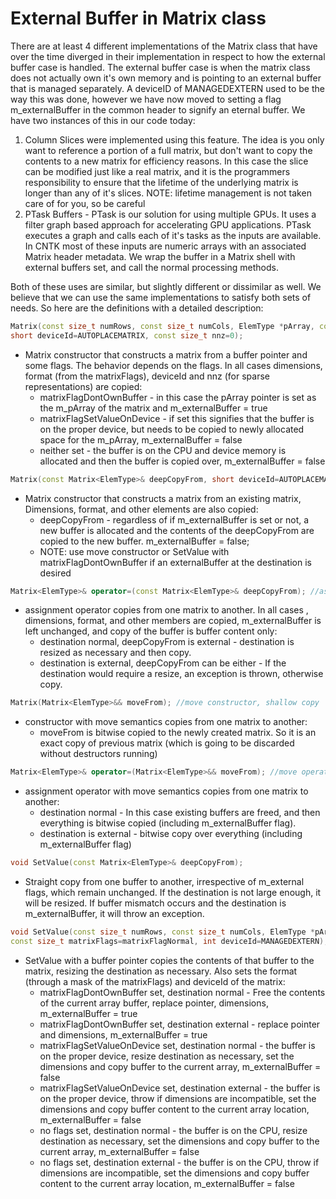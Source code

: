 # External Buffer in Matrix class

There are at least 4 different implementations of the Matrix class that have over the time diverged in their implementation in respect to how the external buffer case is handled. The external buffer case is when the matrix class does not actually own it's own memory and is pointing to an external buffer that is managed separately. A deviceID of MANAGEDEXTERN used to be the way this was done, however we have now moved to setting a flag m_externalBuffer in the common header to signify an eternal buffer. We have two instances of this in our code today:

1. Column Slices were implemented using this feature. The idea is you only want to reference a portion of a full matrix, but don't want to copy the contents to a new matrix for efficiency reasons. In this case the slice can be modified just like a real matrix, and it is the programmers responsibility to ensure that the lifetime of the underlying matrix is longer than any of it's slices. NOTE: lifetime management is not taken care of for you, so be careful
2. PTask Buffers - PTask is our solution for using multiple GPUs. It uses a filter graph based approach for accelerating GPU applications. PTask executes a graph and calls each of it's tasks as the inputs are available. In CNTK most of these inputs are numeric arrays with an associated Matrix header metadata. We wrap the buffer in a Matrix shell with external buffers set, and call the normal processing methods.

Both of these uses are similar, but slightly different or dissimilar as well. We believe that we can use the same implementations to satisfy both sets of needs. So here are the definitions with a detailed description:

```c++
Matrix(const size_t numRows, const size_t numCols, ElemType *pArray, const size_t matrixFlags=matrixFlagNormal, 
short deviceId=AUTOPLACEMATRIX, const size_t nnz=0);
```

* Matrix constructor that constructs a matrix from a buffer pointer and some flags. The behavior depends on the flags. In all cases dimensions, format (from the matrixFlags), deviceId and nnz (for sparse representations) are copied:
	* matrixFlagDontOwnBuffer - in this case the pArray pointer is set as the m_pArray of the matrix and m_externalBuffer = true
	* matrixFlagSetValueOnDevice - if set this signifies that the buffer is on the proper device, but needs to be copied to newly allocated space for the m_pArray, m_externalBuffer = false
	* neither set - the buffer is on the CPU and device memory is allocated and then the buffer is copied over, m_externalBuffer = false

```c++
Matrix(const Matrix<ElemType>& deepCopyFrom, short deviceId=AUTOPLACEMATRIX); //copy constructor, deep copy
```

* Matrix constructor that constructs a matrix from an existing matrix, Dimensions, format, and other elements are also copied:
	* deepCopyFrom - regardless of if m_externalBuffer is set or not, a new buffer is allocated and the contents of the deepCopyFrom are copied to the new buffer. m_externalBuffer = false;
	* NOTE: use move constructor or SetValue with matrixFlagDontOwnBuffer if an externalBuffer at the destination is desired

```c++
Matrix<ElemType>& operator=(const Matrix<ElemType>& deepCopyFrom); //assignment operator, deep copy
```

* assignment operator copies from one matrix to another. In all cases , dimensions, format, and other members are copied, m_externalBuffer is left unchanged, and copy of the buffer is buffer content only:
	* destination normal, deepCopyFrom is external - destination is resized as necessary and then copy.
	* destination is external, deepCopyFrom can be either - If the destination would require a resize, an exception is thrown, otherwise copy.

```c++
Matrix(Matrix<ElemType>&& moveFrom); //move constructor, shallow copy
```

* constructor with move semantics copies from one matrix to another:
	* moveFrom is bitwise copied to the newly created matrix. So it is an exact copy of previous matrix (which is going to be discarded without destructors running)

```c++
Matrix<ElemType>& operator=(Matrix<ElemType>&& moveFrom); //move operator, shallow copy
```

* assignment operator with move semantics copies from one matrix to another:
	* destination normal - In this case existing buffers are freed, and then everything is bitwise copied (including m_externalBuffer flag). 
	* destination is external - bitwise copy over everything (including m_externalBuffer flag)

```c++
void SetValue(const Matrix<ElemType>& deepCopyFrom);
```

* Straight copy from one buffer to another, irrespective of m_external flags, which remain unchanged. If the destination is not large enough, it will be resized. If buffer mismatch occurs and the destination is m_externalBuffer, it will throw an exception.

```c++
void SetValue(const size_t numRows, const size_t numCols, ElemType *pArray, 
const size_t matrixFlags=matrixFlagNormal, int deviceId=MANAGEDEXTERN);
```

* SetValue with a buffer pointer copies the contents of that buffer to the matrix, resizing the destination as necessary. Also sets the format (through a mask of the matrixFlags) and deviceId of the matrix:
	* matrixFlagDontOwnBuffer set, destination normal - Free the contents of the current array buffer, replace pointer, dimensions,  m_externalBuffer = true
	* matrixFlagDontOwnBuffer set, destination external - replace pointer and dimensions, m_externalBuffer = true 
	* matrixFlagSetValueOnDevice set, destination normal - the buffer is on the proper device, resize destination as necessary, set the dimensions and copy buffer to the current array, m_externalBuffer = false
	* matrixFlagSetValueOnDevice set, destination external - the buffer is on the proper device, throw if dimensions are incompatible, set the dimensions and copy buffer content to the current array location, m_externalBuffer = false
	* no flags set, destination normal - the buffer is on the CPU, resize destination as necessary, set the dimensions and copy buffer to the current array, m_externalBuffer = false
	* no flags set, destination external - the buffer is on the CPU, throw if dimensions are incompatible, set the dimensions and copy buffer content to the current array location, m_externalBuffer = false


